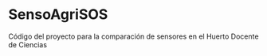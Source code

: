 # SensoAgriSOS
Código del proyecto para la comparación de sensores en el Huerto Docente de Ciencias
